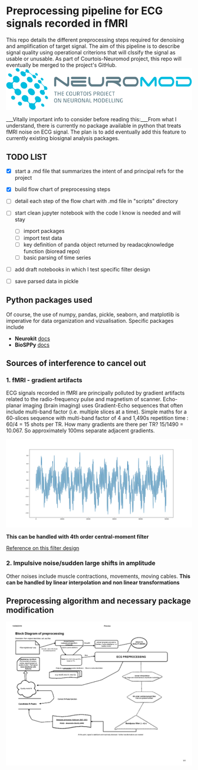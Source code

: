 # Preprocessing pipeline for ECG signals recorded in fMRI #

This repo details the different preprocessing steps required for denoising and amplification of target signal. 
The aim of this pipeline is to describe signal quality using operational criterions that will clssify the signal as usable or unusable.
As part of Courtois-Neuromod project, this repo will eventually be merged to the project's GitHub. ![Neuromod](logo-vector-rgb.png)

___Vitally important info to consider before reading this:___From what I understand, there is currently no package available in python that treats fMRI noise on ECG signal. The plan is to add eventually add this feature to currently existing biosignal analysis packages.

## TODO LIST ##
- [x] start a .md file that summarizes the intent of and principal refs for the project
- [x] build flow chart of preprocessing steps
- [ ] detail each step of the flow chart with .md file in "scripts" directory
- [ ] start clean jupyter notebook with the code I know is needed and will stay
	- [ ] import packages
	- [ ] import test data
	- [ ] key definition of panda object returned by readacqknowledge function (bioread repo)
	- [ ] basic parsing of time series
- [ ] add draft notebooks in which I test specific filter design
- [ ] save parsed data in pickle



## Python packages used ##
Of course, the use of numpy, pandas, pickle, seaborn, and matplotlib is imperative for data organization and vizualisation.
Specific packages include
* __Neurokit__ [docs](https://www.neurokit.readthedocs.io/en/latest/)
* __BioSPPy__ [docs](https://www.biosppy.readthedocs.io/en/stable/)



## Sources of interference to cancel out ##

### 1. fMRI - gradient artifacts ###
ECG signals recorded in fMRI are principally polluted by gradient artifacts related to the radio-frequency pulse and magnetism of scanner. Echo-planar imaging (brain imaging) uses Gradient-Echo sequences that often include multi-band factor (i.e. multiple slices at a time). Simple maths for a 60-slices sequence with multi-band factor of 4 and 1,490s repetition time : 60/4 = 15 shots per TR. How many gradients are there per TR? 15/1490 = 10.067. So approximately 100ms separate adjacent gradients.

![Polluted ECG](polluted-ecg-example.jpg "polluted ECG")

**This can be handled with 4th order central-moment filter** 

[Reference on this filter design](https://www.ncbi.nlm.nih.gov/pubmed/28981438/)

### 2. Impulsive noise/sudden large shifts in amplitude ###

Other noises include muscle contractions, movements, moving cables. 
**This can be handled by linear interpolation and non linear transformations**



## Preprocessing algorithm and necessary package modification ##

![overall structure](preproc-flow-chart.jpg)



